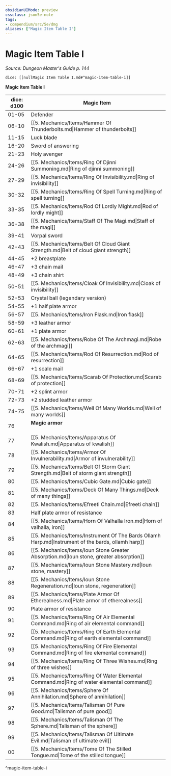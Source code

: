 ```yaml
---
obsidianUIMode: preview
cssclass: json5e-note
tags:
- compendium/src/5e/dmg
aliases: ["Magic Item Table I"]
---
```

# Magic Item Table I
*Source: Dungeon Master's Guide p. 144* 

`dice: [[nullMagic Item Table I.md#^magic-item-table-i]]`

**Magic Item Table I**

| dice: d100 | Magic Item |
|------------|------------|
| 01-05 | Defender |
| 06-10 | [[5. Mechanics/Items/Hammer Of Thunderbolts.md\|Hammer of thunderbolts]] |
| 11-15 | Luck blade |
| 16-20 | Sword of answering |
| 21-23 | Holy avenger |
| 24-26 | [[5. Mechanics/Items/Ring Of Djinni Summoning.md\|Ring of djinni summoning]] |
| 27-29 | [[5. Mechanics/Items/Ring Of Invisibility.md\|Ring of invisibility]] |
| 30-32 | [[5. Mechanics/Items/Ring Of Spell Turning.md\|Ring of spell turning]] |
| 33-35 | [[5. Mechanics/Items/Rod Of Lordly Might.md\|Rod of lordly might]] |
| 36-38 | [[5. Mechanics/Items/Staff Of The Magi.md\|Staff of the magi]] |
| 39-41 | Vorpal sword |
| 42-43 | [[5. Mechanics/Items/Belt Of Cloud Giant Strength.md\|Belt of cloud giant strength]] |
| 44-45 | +2 breastplate |
| 46-47 | +3 chain mail |
| 48-49 | +3 chain shirt |
| 50-51 | [[5. Mechanics/Items/Cloak Of Invisibility.md\|Cloak of invisibility]] |
| 52-53 | Crystal ball (legendary version) |
| 54-55 | +1 half plate armor |
| 56-57 | [[5. Mechanics/Items/Iron Flask.md\|Iron flask]] |
| 58-59 | +3 leather armor |
| 60-61 | +1 plate armor |
| 62-63 | [[5. Mechanics/Items/Robe Of The Archmagi.md\|Robe of the archmagi]] |
| 64-65 | [[5. Mechanics/Items/Rod Of Resurrection.md\|Rod of resurrection]] |
| 66-67 | +1 scale mail |
| 68-69 | [[5. Mechanics/Items/Scarab Of Protection.md\|Scarab of protection]] |
| 70-71 | +2 splint armor |
| 72-73 | +2 studded leather armor |
| 74-75 | [[5. Mechanics/Items/Well Of Many Worlds.md\|Well of many worlds]] |
| 76 | **Magic armor**<br /><br />| 1d12 |  |<br />|------|--|<br />| 1-2 | +2 half plate armor |<br />| 3-4 | +2 plate armor |<br />| 5-6 | +3 studded leather armor |<br />| 7-8 | +3 breastplate |<br />| 9-10 | +3 splint armor |<br />| 11 | +3 half plate armor |<br />| 12 | +3 plate armor |<br />^magic-armor |
| 77 | [[5. Mechanics/Items/Apparatus Of Kwalish.md\|Apparatus of kwalish]] |
| 78 | [[5. Mechanics/Items/Armor Of Invulnerability.md\|Armor of invulnerability]] |
| 79 | [[5. Mechanics/Items/Belt Of Storm Giant Strength.md\|Belt of storm giant strength]] |
| 80 | [[5. Mechanics/Items/Cubic Gate.md\|Cubic gate]] |
| 81 | [[5. Mechanics/Items/Deck Of Many Things.md\|Deck of many things]] |
| 82 | [[5. Mechanics/Items/Efreeti Chain.md\|Efreeti chain]] |
| 83 | Half plate armor of resistance |
| 84 | [[5. Mechanics/Items/Horn Of Valhalla Iron.md\|Horn of valhalla, iron]] |
| 85 | [[5. Mechanics/Items/Instrument Of The Bards Ollamh Harp.md\|Instrument of the bards, ollamh harp]] |
| 86 | [[5. Mechanics/Items/Ioun Stone Greater Absorption.md\|Ioun stone, greater absorption]] |
| 87 | [[5. Mechanics/Items/Ioun Stone Mastery.md\|Ioun stone, mastery]] |
| 88 | [[5. Mechanics/Items/Ioun Stone Regeneration.md\|Ioun stone, regeneration]] |
| 89 | [[5. Mechanics/Items/Plate Armor Of Etherealness.md\|Plate armor of etherealness]] |
| 90 | Plate armor of resistance |
| 91 | [[5. Mechanics/Items/Ring Of Air Elemental Command.md\|Ring of air elemental command]] |
| 92 | [[5. Mechanics/Items/Ring Of Earth Elemental Command.md\|Ring of earth elemental command]] |
| 93 | [[5. Mechanics/Items/Ring Of Fire Elemental Command.md\|Ring of fire elemental command]] |
| 94 | [[5. Mechanics/Items/Ring Of Three Wishes.md\|Ring of three wishes]] |
| 95 | [[5. Mechanics/Items/Ring Of Water Elemental Command.md\|Ring of water elemental command]] |
| 96 | [[5. Mechanics/Items/Sphere Of Annihilation.md\|Sphere of annihilation]] |
| 97 | [[5. Mechanics/Items/Talisman Of Pure Good.md\|Talisman of pure good]] |
| 98 | [[5. Mechanics/Items/Talisman Of The Sphere.md\|Talisman of the sphere]] |
| 99 | [[5. Mechanics/Items/Talisman Of Ultimate Evil.md\|Talisman of ultimate evil]] |
| 00 | [[5. Mechanics/Items/Tome Of The Stilled Tongue.md\|Tome of the stilled tongue]] |
^magic-item-table-i